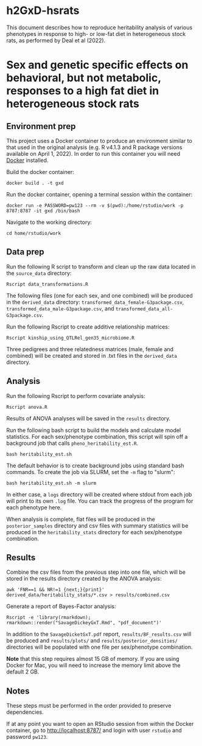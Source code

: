 # h2GxD-hsrats

This document describes how to reproduce heritability analysis of various phenotypes in response to high- or low-fat diet in heterogeneous stock rats, as performed by Deal et al (2022). 

Sex and genetic specific effects on behavioral, but not metabolic, responses to a high fat diet in heterogeneous stock rats   
========================================================================

Environment prep
----------------

This project uses a Docker container to produce an environment similar to that used in the original analysis (e.g. R v4.1.3 and R package versions available on April 1, 2022). In order to run this container you will need [Docker](https://docs.docker.com/get-docker/) installed. 

Build the docker container:

```
docker build . -t gxd 
```

Run the docker container, opening a terminal session within the container:

```
docker run -e PASSWORD=pw123 --rm -v $(pwd):/home/rstudio/work -p 8787:8787 -it gxd /bin/bash
```

Navigate to the working directory: 

```
cd home/rstudio/work 
```

Data prep
---------
Run the following R script to transform and clean up the raw data located in the `source_data` directory: 

```
Rscript data_transformations.R
```

The following files (one for each sex, and one combined) will be produced in the `derived_data` directory: `transformed_data_female-G3package.csv`, `transformed_data_male-G3package.csv`, and `transformed_data_all-G3package.csv`. 

Run the following Rscript to create additive relationship matrices:

```
Rscript kinship_using_QTLRel_gen35_microbiome.R 
```

Three pedigrees and three relatedness matrices (male, female and combined) will be created and stored in .txt files in the `derived_data` directory. 

Analysis
--------

Run the following Rscript to perform covariate analysis:

```
Rscript anova.R
```

Results of ANOVA analyses will be saved in the `results` directory. 

Run the following bash script to build the models and calculate model statistics. For each sex/phenotype combination, this script will spin off a background job that calls `pheno_heritability_est.R`. 

```
bash heritability_est.sh 
```

The default behavior is to create background jobs using standard bash commands. To create the job via SLURM, set the `-m` flag to "slurm": 

```
bash heritability_est.sh -m slurm 
```

In either case, a `logs` directory will be created where stdout from each job will print to its own `.log` file. You can track the progress of the program for each phenotype here. 

When analysis is complete, flat files will be produced in the `posterior_samples` directory and csv files with summary statistics will be produced in the `heritability_stats` directory for each sex/phenotype combination.

Results
-------

Combine the csv files from the previous step into one file, which will be stored in the results directory created by the ANOVA analysis:

```
awk 'FNR==1 && NR!=1 {next;}{print}' derived_data/heritability_stats/*.csv > results/combined.csv
```

Generate a report of Bayes-Factor analysis:

```
Rscript -e 'library(rmarkdown); rmarkdown::render("SavageDickeyGxT.Rmd", "pdf_document")'
```

In addition to the `SavageDicketGxT.pdf` report, `results/BF_results.csv` will be produced and `results/plots/` and `results/posterior_densities/` directories will be populated with one file per sex/phenotype combination. 

**Note** that this step requires almost 15 GB of memory. If you are using Docker for Mac, you will need to increase the memory limit above the default 2 GB.

Notes
-----
These steps must be performed in the order provided to preserve dependencies. 

If at any point you want to open an RStudio session from within the Docker container, go to [http://localhost:8787/](http://localhost:8787/) and login with user `rstudio` and password `pw123`. 